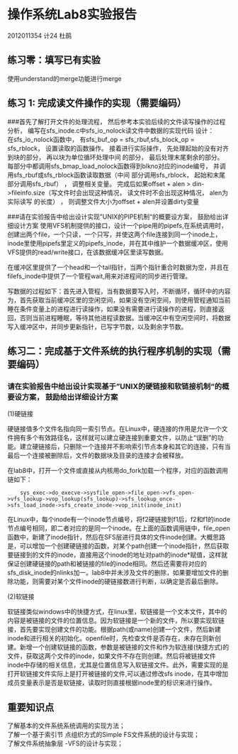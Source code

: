 # 操作系统Lab8实验报告

2012011354
计24
杜鹃

## 练习零：填写已有实验
使用understand的merge功能进行merge  


## 练习 1: 完成读文件操作的实现（需要编码）


###首先了解打开文件的处理流程， 然后参考本实验后续的文件读写操作的过程分析， 编写在sfs_inode.c中sfs_io_nolock读文件中数据的实现代码
设计：   
在sfs_io_nolock函数中， 有sfs_buf_op = sfs_rbuf,sfs_block_op = sfs_rblock， 设置读取的函数操作。 接着进行实际操作， 先处理起始的没有对齐到块的部分， 再以块为单位循环处理中间 的部分， 最后处理末尾剩余的部分。 每部分中都调用sfs_bmap_load_nolock函数得到blkno对应的inode编号， 并调用sfs_rbuf或sfs_rblock函数读取数据（中间 部分调用sfs_rblock， 起始和末尾部分调用sfs_rbuf） ， 调整相关变量。 完成后如果offset + alen > din->fileinfo.size（写文件时会出现这种情况， 读文件时不会出现这种情况， alen为实际读写
的长度） ， 则调整文件大小为offset + alen并设置dirty变量


###请在实验报告中给出设计实现”UNIX的PIPE机制“的概要设方案， 鼓励给出详细设计方案
使用VFS机制提供的接口，设计一个pipe用的pipefs,在系统调用时，创建出两个file，一个只读，一个只写，并使这两个file连接到同一个inode上，inode里使用pipefs里定义的pipefs_inode，并在其中维护一个数据缓冲区，使用VFS提供的read/write接口，在该数据缓冲区里读写数据。

在缓冲区里提供了一个head和一个tail指针，当两个指针重合时数据为空，并且在filefs_inode中提供了一个管程wait,用来对进程间的同步进行管理。

写数据的过程如下：首先进入管程，当有数据要写入时，不断循环，循环中的内容为，首先获取当前缓冲区里的空闲空间，如果没有空闲空间，则使用管程通知当前睡在条件变量上的进程进行读操作，如果没有需要进行读操作的进程，则直接返回，否则当前进程睡眠，等待其他进程读数据。当缓冲区中有空闲空间时，将数据写入缓冲区中，并同步更新指针，已写字节数，以及剩余字节数。

## 练习二：完成基于文件系统的执行程序机制的实现（需要编码）


### 请在实验报告中给出设计实现基于”UNIX的硬链接和软链接机制“的概要设方案， 鼓励给出详细设计方案
(1)硬链接

硬链接值多个文件名指向同一索引节点。在Linux中，硬连接的作用是允许一个文件拥有多个有效路径名，这样就可以建立硬连接到重要文件，以防止“误删”的功能。建立硬链接后，只删除一个连接并不影响索引节点本身和其它的连接，只有当最后一个连接被删除后，文件的数据块及目录的连接才会被释放。

在lab8中，打开一个文件或直接从内核用do_fork加载一个程序，对应的函数调用链如下：
```
    sys_exec->do_execve->sysfile_open->file_open->vfs_open->vfs_lookup->vop_lookup(sfs_lookup)->sfs_lookup_once-        >sfs_load_inode->sfs_create_inode->vop_init(inode_init)
```    
在Linux中，每个inode有一个inode节点编号，将f2硬链接到f1后，f2和f1的inode节点编号相同，即二者对应的是同一个inode。在上面的函数调用链中，file_open函数中，新建了inode指针，然后在SFS层进行具体的文件inode创建。大概思路是，可以增加一个创建硬链接的函数，对某个path创建一个inode指针，然后获取要链接到的文件的inode，直接用这个inode的地址对path的inode*赋值，这样就保证创建硬链接的path和被链接的file的inode相同。然后还需要将对应的sfs_disk_inode的nlinks加一。lab8中并未涉及文件的删除，如果要增加文件的删除功能，则需要对某个文件inode的硬链接数进行判断，以确定是否最后删除。

(2)软链接

软链接类似windows中的快捷方式，在linux里，软链接是一个文本文件，其中的内容是被链接的文件的位置信息。因为软链接是一个新的文件，所以要实现软链接，首先要实现创建文件的功能。根据path(或name)创建一个文件，然后新建inode和进行相关的初始化。openfile时，先检查文件是否存在，未存在则新创建。新增一个创建软链接的函数，参数是被链接的文件和作为软连接(快捷方式)的文件，获取这两个文件的inode，如果文件不存在则创建。然后将被链接文件inode中存储的相关信息，尤其是位置信息写入软链接文件。此外，需要实现的是打开软链接文件实际上是打开被链接的文件,可以通过修改sfs inode，在其中增加成员变量表示是否是软链接，读取时则直接根据inode里的标识来进行操作。

## 重要知识点
了解基本的文件系统系统调用的实现方法；  
了解一个基于索引节 点组织方式的Simple FS文件系统的设计与实现；  
了解文件系统抽象层 -VFS的设计与实现；
